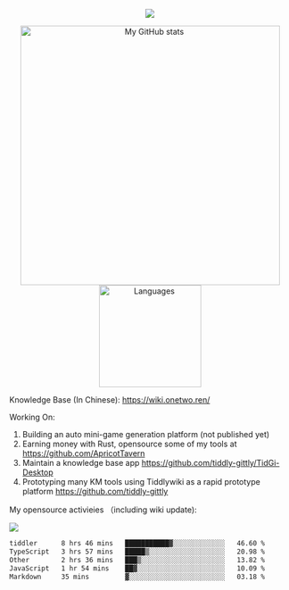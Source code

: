 <a href="https://github.com/linonetwo">
    <p align="center">
        <img src="https://github-profile-trophy.vercel.app/?username=linonetwo&column=7&theme=onedark"/>
    </p>
</a>
<a align="center" href="https://github.com/linonetwo">
  <p align="center">
    <img src="https://github-readme-stats.vercel.app/api?username=linonetwo&show_icons=true&count_private=true" alt="My GitHub stats" width="465"/>
    <img src="https://github-readme-stats.vercel.app/api/top-langs/?username=linonetwo&layout=compact&langs_count=10" alt="Languages" height="183">
  </p>
</a>

Knowledge Base (In Chinese): https://wiki.onetwo.ren/

Working On: 

1. Building an auto mini-game generation platform (not published yet)
1. Earning money with Rust, opensource some of my tools at https://github.com/ApricotTavern
1. Maintain a knowledge base app https://github.com/tiddly-gittly/TidGi-Desktop
1. Prototyping many KM tools using Tiddlywiki as a rapid prototype platform https://github.com/tiddly-gittly

My opensource activieies （including wiki update):

![](https://visitor-badge.glitch.me/badge?page_id=linonetwo.linonetwo)

<!--START_SECTION:waka-->

```txt
tiddler      8 hrs 46 mins   ███████████▓░░░░░░░░░░░░░   46.60 %
TypeScript   3 hrs 57 mins   █████▒░░░░░░░░░░░░░░░░░░░   20.98 %
Other        2 hrs 36 mins   ███▒░░░░░░░░░░░░░░░░░░░░░   13.82 %
JavaScript   1 hr 54 mins    ██▓░░░░░░░░░░░░░░░░░░░░░░   10.09 %
Markdown     35 mins         ▓░░░░░░░░░░░░░░░░░░░░░░░░   03.18 %
```

<!--END_SECTION:waka-->
